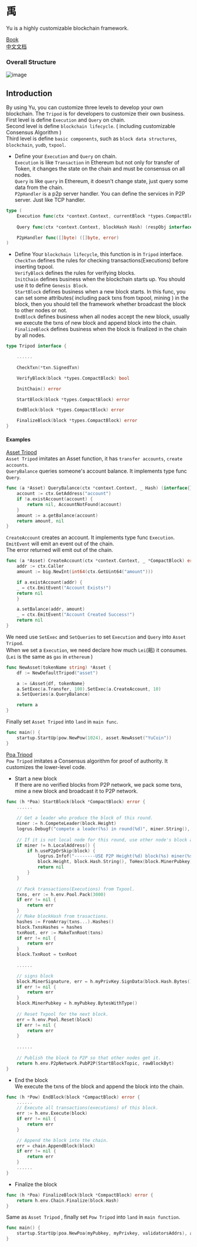 # 禹

Yu is a highly customizable blockchain framework.  

[Book](https://yu-org.github.io/yu-docs/en/)  
[中文文档](https://yu-org.github.io/yu-docs/zh/)

### Overall Structure
![image](yu_flow_chart.png)

## Introduction
By using Yu, you can customize three levels to develop your own blockchain. The `Tripod` is for developers to 
customize their own business.     
First level is define  `Execution` and `Query` on chain.  
Second level is define `blockchain lifecycle`. ( including customizable Consensus Algorithm )  
Third level is define `basic components`, such as `block data structures`, `blockchain`, `yudb`, `txpool`. 
- Define your `Execution` and `Query` on  chain.  
`Execution` is like `Transaction` in Ethereum but not only for transfer of Token, it changes the state on the chain and must be consensus on all nodes.  
`Query` is like `query` in Ethereum, it doesn't change state, just query some data from the chain.  
`P2pHandler` is a p2p server handler. You can define the services in P2P server. Just like TCP handler.  

```go
type (
    Execution func(ctx *context.Context, currentBlock *types.CompactBlock) error
	
    Query func(ctx *context.Context, blockHash Hash) (respObj interface{}, err error)

    P2pHandler func([]byte) ([]byte, error)
)
```
- Define Your `blockchain lifecycle`, this function is in `Tripod` interface.  
`CheckTxn` defines the rules for checking transactions(Executions) before inserting txpool.  
`VerifyBlock` defines the rules for verifying blocks.   
`InitChain` defines business when the blockchain starts up. You should use it to define `Genesis Block`.  
`StartBlock` defines business when a new block starts. In this func, you can set some attributes( including pack txns from txpool, mining ) in the block,
then you should tell the framework whether broadcast the block to other nodes or not.    
`EndBlock` defines business when all nodes accept the new block, usually we execute the txns of new block and append  block into the chain.  
`FinalizeBlock` defines business when the block is finalized in the chain by all nodes.
 
```go
type Tripod interface {

    ......
    
    CheckTxn(*txn.SignedTxn)    

    VerifyBlock(block *types.CompactBlock) bool

    InitChain() error

    StartBlock(block *types.CompactBlock) error

    EndBlock(block *types.CompactBlock) error

    FinalizeBlock(block *types.CompactBlock) error
}
```

#### Examples

[Asset Tripod](https://github.com/yu-org/yu/blob/master/apps/asset)  
`Asset Tripod` imitates an Asset function, it has `transfer accounts`, `create accounts`.  
`QueryBalance` queries someone's account balance. It implements type func `Query`.
```go
func (a *Asset) QueryBalance(ctx *context.Context, _ Hash) (interface{}, error) {
    account := ctx.GetAddress("account")
    if !a.existAccount(account) {
        return nil, AccountNotFound(account)
    }
    amount := a.getBalance(account)
    return amount, nil
}
```  
`CreateAccount` creates an account. It implements type func `Execution`.  
`EmitEvent` will emit an event out of the chain.  
The error returned will emit out of the chain.
```go
func (a *Asset) CreateAccount(ctx *context.Context, _ *CompactBlock) error {
    addr := ctx.Caller
	amount := big.NewInt(int64(ctx.GetUint64("amount")))

    if a.existAccount(addr) {
    _ = ctx.EmitEvent("Account Exists!")
    return nil
    }

    a.setBalance(addr, amount)
    _ = ctx.EmitEvent("Account Created Success!")
    return nil
}
```  

We need use `SetExec` and `SetQueries` to set `Execution` and `Query` into `Asset Tripod`.  
When we set a `Execution`, we need declare how much `Lei`(耜) it consumes. (`Lei` is the same as `gas` in `ethereum` )
```go
func NewAsset(tokenName string) *Asset {
    df := NewDefaultTripod("asset")

    a := &Asset{df, tokenName}
    a.SetExec(a.Transfer, 100).SetExec(a.CreateAccount, 10)
    a.SetQueries(a.QueryBalance)

    return a
}
```  
Finally set `Asset Tripod` into `land` in `main func`. 
```go
func main() {
    startup.StartUp(pow.NewPow(1024), asset.NewAsset("YuCoin"))
}
```

[Poa Tripod](https://github.com/yu-org/yu/blob/master/apps/poa/poa.go)  
`Pow Tripod` imitates a Consensus algorithm for proof of authority. It customizes the lower-level code.
- Start a new block  
If there are no verified blocks from P2P network, we pack some txns, mine a new block and broadcast it to P2P network.
```go
func (h *Poa) StartBlock(block *CompactBlock) error {
    ......
	
    // Get a leader who produce the block of this round. 
    miner := h.CompeteLeader(block.Height)
    logrus.Debugf("compete a leader(%s) in round(%d)", miner.String(), block.Height)
	
    // If it is not local node for this round, use other node's block and skip follows.
    if miner != h.LocalAddress() {
        if h.useP2pOrSkip(block) {
            logrus.Infof("--------USE P2P Height(%d) block(%s) miner(%s)",
            block.Height, block.Hash.String(), ToHex(block.MinerPubkey))
            return nil
        }
    }
	
    // Pack transactions(Executions) from Txpool. 
    txns, err := h.env.Pool.Pack(3000)
    if err != nil {
        return err
    }
    // Make blockHash from trasactions. 
    hashes := FromArray(txns...).Hashes()
    block.TxnsHashes = hashes
    txnRoot, err := MakeTxnRoot(txns)
    if err != nil {
        return err
    }
    block.TxnRoot = txnRoot
	
    ......

    // signs block
    block.MinerSignature, err = h.myPrivKey.SignData(block.Hash.Bytes())
    if err != nil {
        return err
    }
    block.MinerPubkey = h.myPubkey.BytesWithType()
	
    // Reset Txpool for the next block.
    err = h.env.Pool.Reset(block)
    if err != nil {
        return err
    }
    
    ......
	
    // Publish the block to P2P so that other nodes get it.
    return h.env.P2pNetwork.PubP2P(StartBlockTopic, rawBlockByt)
}
```
- End the block  
We execute the txns of the block and append the block into the chain.
```go
func (h *Pow) EndBlock(block *CompactBlock) error {
    ......
    // Execute all transactions(executions) of this block.
    err := h.env.Execute(block)
    if err != nil {
        return err
    }

    // Append the block into the chain.
    err = chain.AppendBlock(block)
    if err != nil {
        return err
    }  
    ......
}
```

- Finalize the block   
```go
func (h *Poa) FinalizeBlock(block *CompactBlock) error {
    return h.env.Chain.Finalize(block.Hash)
}
```


Same as `Asset Tripod` , finally set `Pow Tripod` into `land` in `main function`.    
```go
func main() {
    startup.StartUp(poa.NewPoa(myPubkey, myPrivkey, validatorsAddrs), asset.NewAsset("YuCoin"))
}
```

